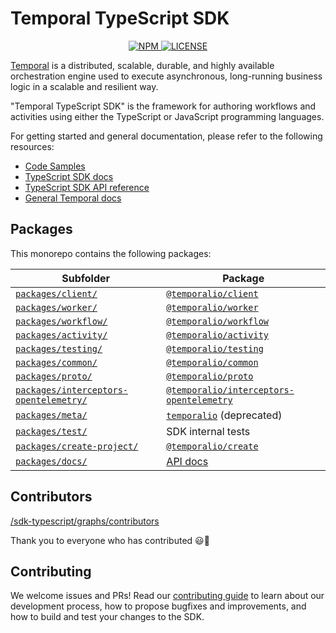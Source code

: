 # Temporal TypeScript SDK

<p align="center">
  <a href="https://www.npmjs.com/search?q=author%3Atemporal-sdk-team">
    <img src="https://img.shields.io/npm/v/temporalio.svg?style=for-the-badge" alt="NPM" />
  </a>
  <a href="https://github.com/temporalio/sdk-typescript/blob/main/LICENSE.md">
    <img src="https://img.shields.io/npm/l/temporalio?style=for-the-badge" alt="LICENSE" />
  </a>
</div>

[Temporal](https://temporal.io) is a distributed, scalable, durable, and highly available orchestration engine used to execute asynchronous, long-running business logic in a scalable and resilient way.

"Temporal TypeScript SDK" is the framework for authoring workflows and activities using either the TypeScript or JavaScript programming languages.

For getting started and general documentation, please refer to the following resources:

- [Code Samples](https://github.com/temporalio/samples-typescript)
- [TypeScript SDK docs](https://docs.temporal.io/typescript/introduction)
- [TypeScript SDK API reference](https://typescript.temporal.io/)
- [General Temporal docs](https://docs.temporal.io)

## Packages

This monorepo contains the following packages:

| Subfolder                                                                          | Package                                                                                                              |
|------------------------------------------------------------------------------------|----------------------------------------------------------------------------------------------------------------------|
| [`packages/client/`](packages/client/)                                             | [`@temporalio/client`](https://www.npmjs.com/package/@temporalio/client)                                             |
| [`packages/worker/`](packages/worker/)                                             | [`@temporalio/worker`](https://www.npmjs.com/package/@temporalio/worker)                                             |
| [`packages/workflow/`](packages/workflow/)                                         | [`@temporalio/workflow`](https://www.npmjs.com/package/@temporalio/workflow)                                         |
| [`packages/activity/`](packages/activity/)                                         | [`@temporalio/activity`](https://www.npmjs.com/package/@temporalio/activity)                                         |
| [`packages/testing/`](packages/testing/)                                           | [`@temporalio/testing`](https://www.npmjs.com/package/@temporalio/testing)                                           |
| [`packages/common/`](packages/common/)                                             | [`@temporalio/common`](https://www.npmjs.com/package/@temporalio/common)                                             |
| [`packages/proto/`](packages/proto/)                                               | [`@temporalio/proto`](https://www.npmjs.com/package/@temporalio/proto)                                               |
| [`packages/interceptors-opentelemetry/`](packages/interceptors-opentelemetry/)     | [`@temporalio/interceptors-opentelemetry`](https://www.npmjs.com/package/@temporalio/interceptors-opentelemetry)     |
| [`packages/meta/`](packages/meta/)                                                 | [`temporalio`](https://www.npmjs.com/package/@temporalio/meta) (deprecated)                                          |
| [`packages/test/`](packages/test/)                                                 | SDK internal tests                                                                                                   |
| [`packages/create-project/`](packages/create-project/)                             | [`@temporalio/create`](https://www.npmjs.com/package/@temporalio/create-project)                                     |
| [`packages/docs/`](packages/docs/)                                                 | [API docs](https://typescript.temporal.io/)                                                                          |

## Contributors

[/sdk-typescript/graphs/contributors](https://github.com/temporalio/sdk-typescript/graphs/contributors)

Thank you to everyone who has contributed 😃🙌

## Contributing

We welcome issues and PRs! Read our [contributing guide](CONTRIBUTING.md) to learn about our development process, how to propose bugfixes and improvements, and how to build and test your changes to the SDK.
